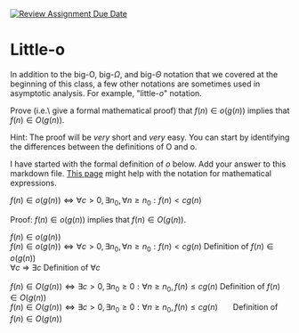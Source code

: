 [![Review Assignment Due Date](https://classroom.github.com/assets/deadline-readme-button-24ddc0f5d75046c5622901739e7c5dd533143b0c8e959d652212380cedb1ea36.svg)](https://classroom.github.com/a/wM4-KOzy)
# Little-o

In addition to the big-O, big-$\Omega$, and big-$\Theta$ notation that
we covered at the beginning of this class, a few other notations are sometimes
used in asymptotic analysis.  For example, "little-$o$" notation.

Prove (i.e.\ give a formal mathematical proof) that $f(n)\in o(g(n))$ implies
that $f(n)\in O(g(n))$.

Hint: The proof will be *very* short and *very* easy. You can start by
identifying the differences between the definitions of O and o.

I have started with the formal definition of $o$ below. Add your answer to this
markdown file. [This
page](https://docs.github.com/en/get-started/writing-on-github/working-with-advanced-formatting/writing-mathematical-expressions)
might help with the notation for mathematical expressions.

$f(n)\in o(g(n)) \iff \forall c>0, \exists n_0, \forall n\ge n_0: f(n) < c g(n)$

Proof: $f(n)\in o(g(n))$ implies that $f(n)\in O(g(n))$.

$f(n)\in o(g(n))$ <br>
$f(n)\in o(g(n)) \iff \forall c>0, \exists n_0, \forall n\ge n_0: f(n) < c g(n)$      Definition of $f(n)\in o(g(n))$ <br>
$\forall c$ &#8658; $\exists c$ Definition of $\forall c$ <br>                                               
$f(n)\in O(g(n)) \iff \exists c > 0, \exists n_0 \ge 0: \forall n \ge n_0, f(n) \le c g(n)$     Definition of $f(n)\in O(g(n))$                                               
$f(n)\in O(g(n)) \iff \exists c > 0, \exists n_0 \ge 0: \forall n \ge n_0, f(n) \le c g(n)$ &nbsp;&nbsp;&nbsp;&nbsp;&nbsp; Definition of $f(n)\in O(g(n))$
